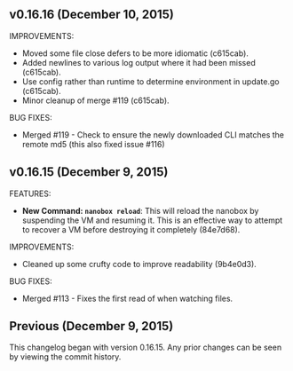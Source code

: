 ## v0.16.16 (December 10, 2015)

IMPROVEMENTS:
  - Moved some file close defers to be more idiomatic (c615cab).
  - Added newlines to various log output where it had been missed (c615cab).
  - Use config rather than runtime to determine environment in update.go (c615cab).
  - Minor cleanup of merge #119 (c615cab).

BUG FIXES:

  - Merged #119 - Check to ensure the newly downloaded CLI matches the remote md5
  (this also fixed issue #116)

## v0.16.15 (December 9, 2015)

FEATURES:

  - **New Command: `nanobox reload`**: This will reload the nanobox by suspending
  the VM and resuming it. This is an effective way to attempt to recover a VM
  before destroying it completely (84e7d68).

IMPROVEMENTS:

  - Cleaned up some crufty code to improve readability (9b4e0d3).

BUG FIXES:

  - Merged #113 - Fixes the first read of when watching files.


## Previous (December 9, 2015)

This changelog began with version 0.16.15. Any prior changes can be seen by viewing
the commit history.
